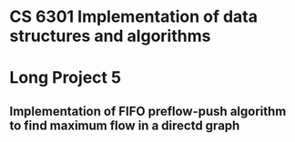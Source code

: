 # CS 6301 Implementation of data structures and algorithms
# Long Project 5

## Implementation of FIFO preflow-push algorithm to find maximum flow in a directd graph